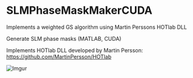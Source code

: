 # SLMPhaseMaskMakerCUDA
Implements a weighted GS algorithm using Martin Perssons HOTlab DLL

Generate SLM phase masks (MATLAB, CUDA)

Implements HOTlab DLL developed by Martin Persson:
https://github.com/MartinPersson/HOTlab

![Imgur](http://i.imgur.com/7jAuDP4.png)
